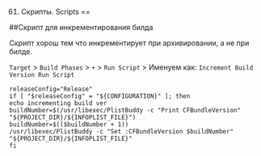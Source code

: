 61. Скрипты. Scripts
==

##Скрипт для инкрементирования билда

Скрипт хорош тем что инкрементирует при архивировании, а не при билде.

`Target` > `Build Phases` > `+` > `Run Script` > Именуем как: `Increment Build Version Run Script`

```objc
releaseConfig="Release"
if [ "$releaseConfig" = "${CONFIGURATION}" ]; then
echo incrementing build ver
buildNumber=$(/usr/libexec/PlistBuddy -c "Print CFBundleVersion" "${PROJECT_DIR}/${INFOPLIST_FILE}")
buildNumber=$(($buildNumber + 1))
/usr/libexec/PlistBuddy -c "Set :CFBundleVersion $buildNumber" "${PROJECT_DIR}/${INFOPLIST_FILE}"
fi
```



